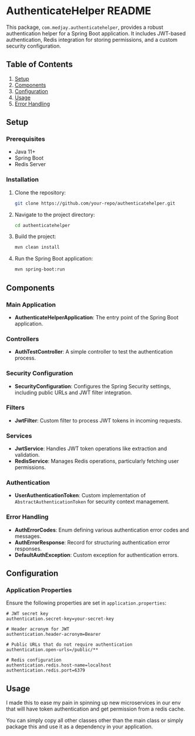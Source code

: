 # AuthenticateHelper README

This package, `com.medjay.authenticatehelper`, provides a robust authentication helper for a Spring Boot application. It includes JWT-based authentication, Redis integration for storing permissions, and a custom security configuration.

## Table of Contents
1. [Setup](#setup)
2. [Components](#components)
3. [Configuration](#configuration)
4. [Usage](#usage)
5. [Error Handling](#error-handling)

## Setup

### Prerequisites
- Java 11+
- Spring Boot
- Redis Server

### Installation

1. Clone the repository:
    ```sh
    git clone https://github.com/your-repo/authenticatehelper.git
    ```

2. Navigate to the project directory:
    ```sh
    cd authenticatehelper
    ```

3. Build the project:
    ```sh
    mvn clean install
    ```

4. Run the Spring Boot application:
    ```sh
    mvn spring-boot:run
    ```

## Components

### Main Application
- **AuthenticateHelperApplication**: The entry point of the Spring Boot application.

### Controllers
- **AuthTestController**: A simple controller to test the authentication process.

### Security Configuration
- **SecurityConfiguration**: Configures the Spring Security settings, including public URLs and JWT filter integration.

### Filters
- **JwtFilter**: Custom filter to process JWT tokens in incoming requests.

### Services
- **JwtService**: Handles JWT token operations like extraction and validation.
- **RedisService**: Manages Redis operations, particularly fetching user permissions.

### Authentication
- **UserAuthenticationToken**: Custom implementation of `AbstractAuthenticationToken` for security context management.

### Error Handling
- **AuthErrorCodes**: Enum defining various authentication error codes and messages.
- **AuthErrorResponse**: Record for structuring authentication error responses.
- **DefaultAuthException**: Custom exception for authentication errors.

## Configuration

### Application Properties
Ensure the following properties are set in `application.properties`:

```properties
# JWT secret key
authentication.secret-key=your-secret-key

# Header acronym for JWT
authentication.header-acronym=Bearer 

# Public URLs that do not require authentication
authentication.open-urls=/public/**

# Redis configuration
authentication.redis.host-name=localhost
authentication.redis.port=6379

```
## Usage
I made this to ease my pain in spinning up new microservices in our env that will have token authentication and get 
permission from a redis cache.

You can simply copy all other classes other than the main class or simply package this and use it as a dependency in 
your application.